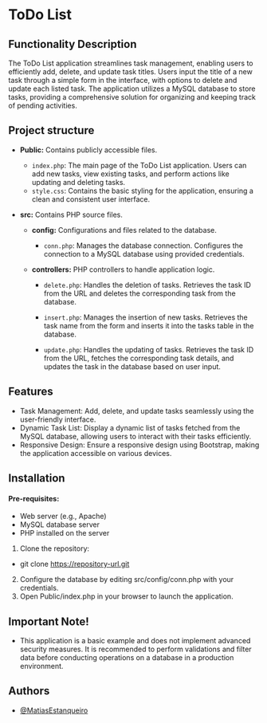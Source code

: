 # ToDo List

## Functionality Description

The ToDo List application streamlines task management, enabling users to efficiently add, delete, and update task titles. Users input the title of a new task through a simple form in the interface, with options to delete and update each listed task. The application utilizes a MySQL database to store tasks, providing a comprehensive solution for organizing and keeping track of pending activities.

## Project structure

-   **Public:** Contains publicly accessible files.

    -   `index.php`: The main page of the ToDo List application. Users can add new tasks, view existing tasks, and perform actions like updating and deleting tasks.
    -   `style.css`: Contains the basic styling for the application, ensuring a clean and consistent user interface.

-   **src:** Contains PHP source files.

    -   **config:** Configurations and files related to the database.

        -   `conn.php`: Manages the database connection. Configures the connection to a MySQL database using provided credentials.

    -   **controllers:** PHP controllers to handle application logic.

        -   `delete.php`: Handles the deletion of tasks. Retrieves the task ID from the URL and deletes the corresponding task from the database.

        -   `insert.php`: Manages the insertion of new tasks. Retrieves the task name from the form and inserts it into the tasks table in the database.
        -   `update.php`: Handles the updating of tasks. Retrieves the task ID from the URL, fetches the corresponding task details, and updates the task in the database based on user input.

## Features

-   Task Management: Add, delete, and update tasks seamlessly using the user-friendly interface.
-   Dynamic Task List: Display a dynamic list of tasks fetched from the MySQL database, allowing users to interact with their tasks efficiently.
-   Responsive Design: Ensure a responsive design using Bootstrap, making the application accessible on various devices.

## Installation

#### Pre-requisites:

-   Web server (e.g., Apache)
-   MySQL database server
-   PHP installed on the server

1. Clone the repository:

-   git clone https://repository-url.git

2. Configure the database by editing src/config/conn.php with your credentials.
3. Open Public/index.php in your browser to launch the application.

## Important Note!

-   This application is a basic example and does not implement advanced security measures. It is recommended to perform validations and filter data before conducting operations on a database in a production environment.

## Authors

-   [@MatiasEstanqueiro](https://www.github.com/matias-estanqueiro)
